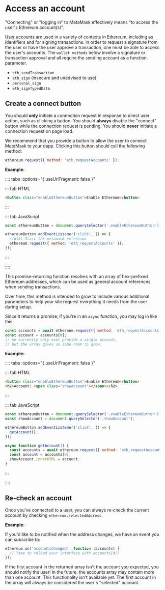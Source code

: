 # Access an account

"Connecting" or "logging in" to MetaMask effectively means "to access the user's Ethereum account(s)".

User accounts are used in a variety of contexts in Ethereum, including as identifiers and for
signing transactions.
In order to request a signature from the user or have the user approve a transaction, one must be
able to access the user's accounts.
The `wallet methods` below involve a signature or transaction approval and all require the sending
account as a function parameter.

- `eth_sendTransaction`
- `eth_sign` (insecure and unadvised to use)
- `personal_sign`
- `eth_signTypedData`

## Create a connect button

You should **only** initiate a connection request in response to direct user action, such as
clicking a button.
You should **always** disable the "connect" button while the connection request is pending.
You should **never** initiate a connection request on page load.

We recommend that you provide a button to allow the user to connect MetaMask to your dapp.
Clicking this button should call the following method:

```javascript
ethereum.request({ method: 'eth_requestAccounts' });
```

**Example:**

<EthConnectButton />

:::: tabs :options="{ useUrlFragment: false }"

::: tab HTML

```html
<button class="enableEthereumButton">Enable Ethereum</button>
```

:::

::: tab JavaScript

```javascript
const ethereumButton = document.querySelector('.enableEthereumButton');

ethereumButton.addEventListener('click', () => {
  //Will Start the metamask extension
  ethereum.request({ method: 'eth_requestAccounts' });
});
```

:::

::::

This promise-returning function resolves with an array of hex-prefixed Ethereum addresses, which can
be used as general account references when sending transactions.

Over time, this method is intended to grow to include various additional parameters to help your
site request everything it needs from the user during setup.

Since it returns a promise, if you're in an `async` function, you may log in like this:

```javascript
const accounts = await ethereum.request({ method: 'eth_requestAccounts' });
const account = accounts[0];
// We currently only ever provide a single account,
// but the array gives us some room to grow.
```

**Example:**

<EthAsyncConnectButton />

:::: tabs :options="{ useUrlFragment: false }"

::: tab HTML

```html
<button class="enableEthereumButton">Enable Ethereum</button>
<h2>Account: <span class="showAccount"></span></h2>
```

:::

::: tab JavaScript

```javascript
const ethereumButton = document.querySelector('.enableEthereumButton');
const showAccount = document.querySelector('.showAccount');

ethereumButton.addEventListener('click', () => {
  getAccount();
});

async function getAccount() {
  const accounts = await ethereum.request({ method: 'eth_requestAccounts' });
  const account = accounts[0];
  showAccount.innerHTML = account;
}
```

:::

::::

## Re-check an account

Once you've connected to a user, you can always re-check the current account by checking
`ethereum.selectedAddress`.

**Example:**
<ChangeAccount />

If you'd like to be notified when the address changes, we have an event you can subscribe to:

```javascript
ethereum.on('accountsChanged', function (accounts) {
  // Time to reload your interface with accounts[0]!
});
```

If the first account in the returned array isn't the account you expected, you should notify the user!
In the future, the accounts array may contain more than one account.
This functionality isn't available yet.
The first account in the array will always be considered the user's "selected" account.
